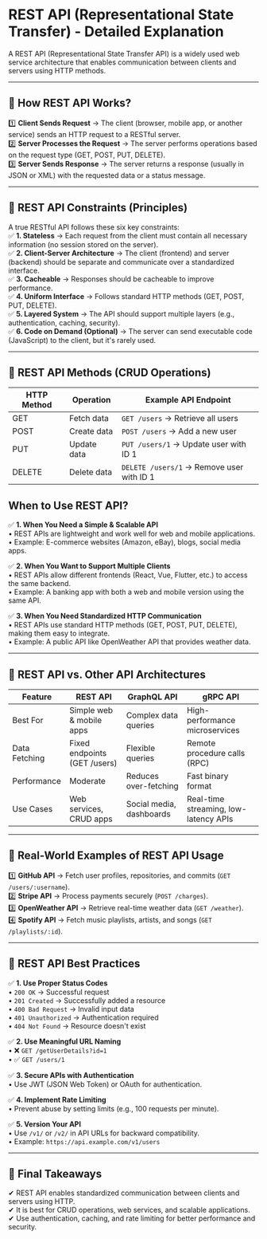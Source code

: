 # REST API (Representational State Transfer) - Detailed Explanation
A REST API (Representational State Transfer API) is a widely used web service architecture that enables communication between clients and servers using HTTP methods.
________________________________________

## 🔹 How REST API Works?
1️⃣ **Client Sends Request** → The client (browser, mobile app, or another service) sends an HTTP request to a RESTful server.  
2️⃣ **Server Processes the Request** → The server performs operations based on the request type (GET, POST, PUT, DELETE).  
3️⃣ **Server Sends Response** → The server returns a response (usually in JSON or XML) with the requested data or a status message.  
________________________________________

## 🔹 REST API Constraints (Principles)
A true RESTful API follows these six key constraints:  
✅ **1. Stateless** → Each request from the client must contain all necessary information (no session stored on the server).  
✅ **2. Client-Server Architecture** → The client (frontend) and server (backend) should be separate and communicate over a standardized interface.  
✅ **3. Cacheable** → Responses should be cacheable to improve performance.  
✅ **4. Uniform Interface** → Follows standard HTTP methods (GET, POST, PUT, DELETE).  
✅ **5. Layered System** → The API should support multiple layers (e.g., authentication, caching, security).  
✅ **6. Code on Demand (Optional)** → The server can send executable code (JavaScript) to the client, but it's rarely used.  
________________________________________

## 🔹 REST API Methods (CRUD Operations)
| HTTP Method | Operation | Example API Endpoint |
|-------------|-----------|----------------------|
| GET         | Fetch data | `GET /users` → Retrieve all users |
| POST        | Create data | `POST /users` → Add a new user |
| PUT         | Update data | `PUT /users/1` → Update user with ID 1 |
| DELETE      | Delete data | `DELETE /users/1` → Remove user with ID 1 |

## When to Use REST API?
✅ **1. When You Need a Simple & Scalable API**  
• REST APIs are lightweight and work well for web and mobile applications.  
• Example: E-commerce websites (Amazon, eBay), blogs, social media apps.  

✅ **2. When You Want to Support Multiple Clients**  
• REST APIs allow different frontends (React, Vue, Flutter, etc.) to access the same backend.  
• Example: A banking app with both a web and mobile version using the same API.  

✅ **3. When You Need Standardized HTTP Communication**  
• REST APIs use standard HTTP methods (GET, POST, PUT, DELETE), making them easy to integrate.  
• Example: A public API like OpenWeather API that provides weather data.  
________________________________________

## 🔹 REST API vs. Other API Architectures
| Feature         | REST API               | GraphQL API            | gRPC API               |
|-----------------|------------------------|------------------------|------------------------|
| Best For        | Simple web & mobile apps | Complex data queries  | High-performance microservices |
| Data Fetching   | Fixed endpoints (GET /users) | Flexible queries | Remote procedure calls (RPC) |
| Performance     | Moderate               | Reduces over-fetching  | Fast binary format     |
| Use Cases       | Web services, CRUD apps | Social media, dashboards | Real-time streaming, low-latency APIs |
________________________________________

## 📌 Real-World Examples of REST API Usage
1️⃣ **GitHub API** → Fetch user profiles, repositories, and commits (`GET /users/:username`).  
2️⃣ **Stripe API** → Process payments securely (`POST /charges`).  
3️⃣ **OpenWeather API** → Retrieve real-time weather data (`GET /weather`).  
4️⃣ **Spotify API** → Fetch music playlists, artists, and songs (`GET /playlists/:id`).  
________________________________________

## 🔹 REST API Best Practices
✅ **1. Use Proper Status Codes**  
• `200 OK` → Successful request  
• `201 Created` → Successfully added a resource  
• `400 Bad Request` → Invalid input data  
• `401 Unauthorized` → Authentication required  
• `404 Not Found` → Resource doesn't exist  

✅ **2. Use Meaningful URL Naming**  
• ❌ `GET /getUserDetails?id=1`  
• ✅ `GET /users/1`  

✅ **3. Secure APIs with Authentication**  
• Use JWT (JSON Web Token) or OAuth for authentication.  

✅ **4. Implement Rate Limiting**  
• Prevent abuse by setting limits (e.g., 100 requests per minute).  

✅ **5. Version Your API**  
• Use `/v1/` or `/v2/` in API URLs for backward compatibility.  
• Example: `https://api.example.com/v1/users`  
________________________________________

## 🔹 Final Takeaways
✔ REST API enables standardized communication between clients and servers using HTTP.  
✔ It is best for CRUD operations, web services, and scalable applications.  
✔ Use authentication, caching, and rate limiting for better performance and security.  